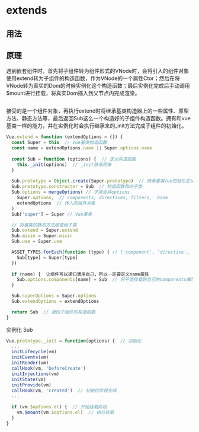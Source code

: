 # extends 




## 用法




## 原理

遇到嵌套组件时，首先将子组件转为组件形式的VNode时，会将引入的组件对象使用extend转为子组件的构造函数，作为VNode的一个属性Ctor；然后在将VNode转为真实的Dom的时候实例化这个构造函数；最后实例化完成后手动调用$mount进行挂载，将真实Dom插入到父节点内完成渲染。

```js

```

接受的是一个组件对象，再执行extend时将继承基类构造器上的一些属性、原型方法、静态方法等，最后返回Sub这么一个构造好的子组件构造函数。拥有和vue基类一样的能力，并在实例化时会执行继承来的_init方法完成子组件的初始化。

```js
Vue.extend = function (extendOptions = {}) {
  const Super = this  // Vue基类构造函数
  const name = extendOptions.name || Super.options.name
  
  const Sub = function (options) {  // 定义构造函数
    this._init(options)  // _init继承而来
  }
  
  Sub.prototype = Object.create(Super.prototype)  // 继承基类Vue初始化定义的原型方法
  Sub.prototype.constructor = Sub  // 构造函数指向子类
  Sub.options = mergeOptions( // 子类合并options
    Super.options,  // components, directives, filters, _base
    extendOptions  // 传入的组件对象
  )
  Sub['super'] = Super // Vue基类

  // 将基类的静态方法赋值给子类
  Sub.extend = Super.extend
  Sub.mixin = Super.mixin
  Sub.use = Super.use

  ASSET_TYPES.forEach(function (type) { // ['component', 'directive', 'filter']
    Sub[type] = Super[type]
  })
  
  if (name) {  让组件可以递归调用自己，所以一定要定义name属性
    Sub.options.components[name] = Sub  // 将子类挂载到自己的components属性下
  }

  Sub.superOptions = Super.options
  Sub.extendOptions = extendOptions

  return Sub  // 返回子组件的构造函数
}
```

实例化 Sub

```js
Vue.prototype._init = function(options) {  // 初始化
  ...
  initLifecycle(vm)
  initEvents(vm)
  initRender(vm)
  callHook(vm, 'beforeCreate')
  initInjections(vm)
  initState(vm)
  initProvide(vm)
  callHook(vm, 'created')  // 初始化阶段完成
  ...
  
  if (vm.$options.el) {  // 开始挂载阶段
    vm.$mount(vm.$options.el)  // 执行挂载
  }
}
```